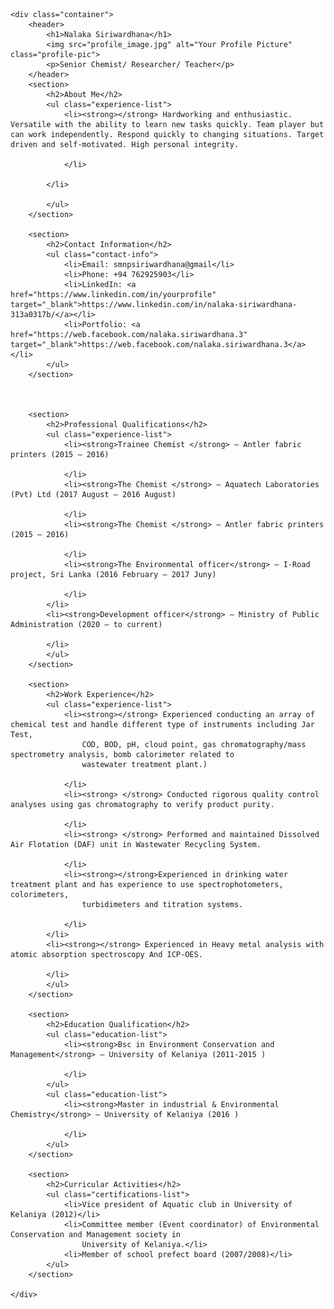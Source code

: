 <!DOCTYPE html>
<html lang="en">
<head>
    <meta charset="UTF-8">
    <meta name="viewport" content="width=device-width, initial-scale=1.0">
    <title>Your Name - Digital CV</title>
    <!-- Link to the external CSS file -->
    <link rel="stylesheet" href="style.css">
</head>
<body>

    <div class="container">
        <header>
            <h1>Nalaka Siriwardhana</h1>
            <img src="profile_image.jpg" alt="Your Profile Picture" class="profile-pic">
            <p>Senior Chemist/ Researcher/ Teacher</p>
        </header>
        <section>
            <h2>About Me</h2>
            <ul class="experience-list">
                <li><strong></strong> Hardworking and enthusiastic. Versatile with the ability to learn new tasks quickly. Team player but can work independently. Respond quickly to changing situations. Target driven and self-motivated. High personal integrity.
                  
                </li>
             
            </li>
            
            </ul>
        </section>

        <section>
            <h2>Contact Information</h2>
            <ul class="contact-info">
                <li>Email: smnpsiriwardhana@gmail</li>
                <li>Phone: +94 762925903</li>
                <li>LinkedIn: <a href="https://www.linkedin.com/in/yourprofile" target="_blank">https://www.linkedin.com/in/nalaka-siriwardhana-313a0317b/</a></li>
                <li>Portfolio: <a href="https://web.facebook.com/nalaka.siriwardhana.3" target="_blank">https://web.facebook.com/nalaka.siriwardhana.3</a></li>
            </ul>
        </section>

      

        <section>
            <h2>Professional Qualifications</h2>
            <ul class="experience-list">
                <li><strong>Trainee Chemist </strong> – Antler fabric printers (2015 – 2016)
                  
                </li>
                <li><strong>The Chemist </strong> – Aquatech Laboratories (Pvt) Ltd (2017 August – 2016 August)
                    
                </li>
                <li><strong>The Chemist </strong> – Antler fabric printers (2015 – 2016)
                    
                </li>
                <li><strong>The Environmental officer</strong> – I-Road project, Sri Lanka (2016 February – 2017 Juny)
                    
                </li>
            </li>
            <li><strong>Development officer</strong> – Ministry of Public Administration (2020 – to current)
                
            </li>
            </ul>
        </section>

        <section>
            <h2>Work Experience</h2>
            <ul class="experience-list">
                <li><strong></strong> Experienced conducting an array of chemical test and handle different type of instruments including Jar Test,
                    COD, BOD, pH, cloud point, gas chromatography/mass spectrometry analysis, bomb calorimeter related to
                    wastewater treatment plant.)
                  
                </li>
                <li><strong> </strong> Conducted rigorous quality control analyses using gas chromatography to verify product purity.
                    
                </li>
                <li><strong> </strong> Performed and maintained Dissolved Air Flotation (DAF) unit in Wastewater Recycling System.
                    
                </li>
                <li><strong></strong>Experienced in drinking water treatment plant and has experience to use spectrophotometers, colorimeters,
                    turbidimeters and titration systems.
                    
                </li>
            </li>
            <li><strong></strong> Experienced in Heavy metal analysis with atomic absorption spectroscopy And ICP-OES.
                
            </li>
            </ul>
        </section>

        <section>
            <h2>Education Qualification</h2>
            <ul class="education-list">
                <li><strong>Bsc in Environment Conservation and Management</strong> – University of Kelaniya (2011-2015 )
                    
                </li>
            </ul>
            <ul class="education-list">
                <li><strong>Master in industrial & Environmental Chemistry</strong> – University of Kelaniya (2016 )
                    
                </li>
            </ul>
        </section>

        <section>
            <h2>Curricular Activities</h2>
            <ul class="certifications-list">
                <li>Vice president of Aquatic club in University of Kelaniya (2012)</li>
                <li>Committee member (Event coordinator) of Environmental Conservation and Management society in
                    University of Kelaniya.</li>
                <li>Member of school prefect board (2007/2008)</li>
            </ul>
        </section>

    </div>

</body>
</html>
